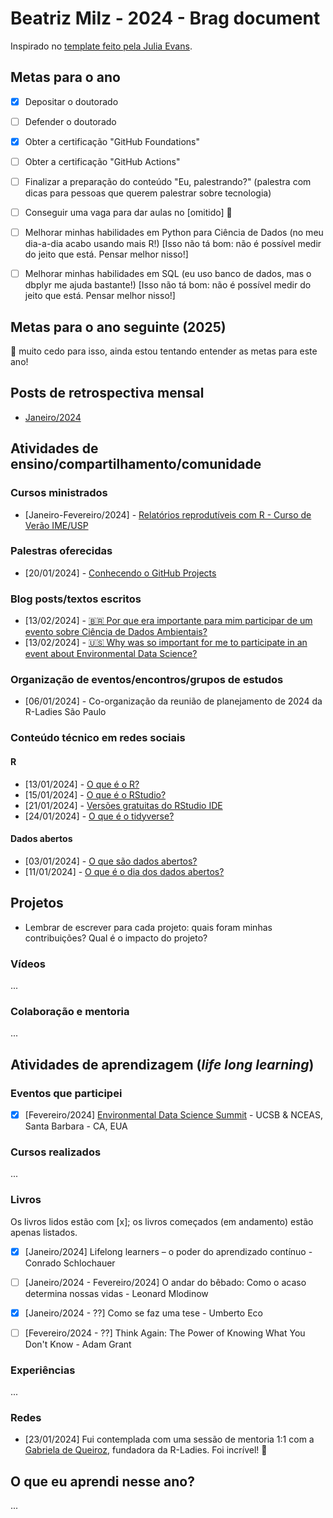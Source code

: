 # Beatriz Milz - 2024 - Brag document

Inspirado no [template feito pela Julia Evans](https://jvns.ca/blog/brag-documents/#template).

## Metas para o ano

- [x] Depositar o doutorado

- [ ] Defender o doutorado

- [x] Obter a certificação "GitHub Foundations"

- [ ] Obter a certificação "GitHub Actions"

- [ ] Finalizar a preparação do conteúdo "Eu, palestrando?" (palestra com dicas para pessoas que querem palestrar sobre tecnologia)

- [ ] Conseguir uma vaga para dar aulas no [omitido] 👀

- [ ] Melhorar minhas habilidades em Python para Ciência de Dados (no meu dia-a-dia acabo usando mais R!) [Isso não tá bom: não é possível medir do jeito que está. Pensar melhor nisso!]

- [ ] Melhorar minhas habilidades em SQL (eu uso banco de dados, mas o dbplyr me ajuda bastante!)  [Isso não tá bom: não é possível medir do jeito que está. Pensar melhor nisso!]


## Metas para o ano seguinte (2025)

👀 muito cedo para isso, ainda estou tentando entender as metas para este ano!


## Posts de retrospectiva mensal

- [Janeiro/2024](https://www.instagram.com/p/C2yVApMNNN6/)

## Atividades de ensino/compartilhamento/comunidade

### Cursos ministrados

- [Janeiro-Fevereiro/2024] - [Relatórios reprodutíveis com R - Curso de Verão IME/USP](https://beatrizmilz.github.io/2024-curso-de-verao-ime-usp-relatorios/)


### Palestras oferecidas

- [20/01/2024] - [Conhecendo o GitHub Projects](https://beamilz.com/talks/pt/2024-01-github-projects/)


### Blog posts/textos escritos

- [13/02/2024] - [🇧🇷 Por que era importante para mim participar de um evento sobre Ciência de Dados Ambientais?](https://beamilz.com/posts/2024-02-13-eds-summit-pt-1/pt/)
- [13/02/2024] - [🇺🇸 Why was so important for me to participate in an event about Environmental Data Science?](https://beamilz.com/posts/2024-02-13-eds-summit-pt-1/en/)

### Organização de eventos/encontros/grupos de estudos

- [06/01/2024] - Co-organização da reunião de planejamento de 2024 da R-Ladies São Paulo

### Conteúdo técnico em redes sociais 

#### R

- [13/01/2024] - [O que é o R?](https://www.instagram.com/p/C2DDu-MLZ4W/?img_index=1)
- [15/01/2024] - [O que é o RStudio?](https://www.instagram.com/p/C2IJPYqLjIe/?img_index=1)
- [21/01/2024] - [Versões gratuitas do RStudio IDE](https://www.instagram.com/p/C2Xh63gLWIM/?img_index=1)
- [24/01/2024] - [O que é o tidyverse?](https://www.instagram.com/p/C2fQI7FrlC2/?img_index=1)

#### Dados abertos

- [03/01/2024] - [O que são dados abertos?](https://www.instagram.com/p/C1o5RR3rsww/?img_index=1)
- [11/01/2024] - [O que é o dia dos dados abertos?](https://www.instagram.com/p/C197Ln9LEes/?img_index=1)

## Projetos

- Lembrar de escrever para cada projeto: quais foram minhas contribuições? Qual é o impacto do projeto?

### Vídeos

...

### Colaboração e mentoria

...



## Atividades de aprendizagem (*life long learning*)

### Eventos que participei

- [x] [Fevereiro/2024] [Environmental Data Science Summit](https://eds-summit.github.io/) - UCSB & NCEAS, Santa Barbara - CA, EUA

### Cursos realizados

...

### Livros 

Os livros lidos estão com [x]; os livros começados (em andamento) estão apenas listados.

- [x] [Janeiro/2024] Lifelong learners – o poder do aprendizado contínuo - Conrado Schlochauer
- [ ] [Janeiro/2024 - Fevereiro/2024] O andar do bêbado: Como o acaso determina nossas vidas - Leonard Mlodinow 
- [x] [Janeiro/2024 - ??] Como se faz uma tese -  Umberto Eco
- [ ] [Fevereiro/2024 - ??] Think Again: The Power of Knowing What You Don't Know -  Adam Grant 


### Experiências

...

### Redes

- [23/01/2024] Fui contemplada com uma sessão de mentoria 1:1 com a [Gabriela de Queiroz](https://www.linkedin.com/in/gabrieladequeiroz/), fundadora da R-Ladies. Foi incrível! 💜




## O que eu aprendi nesse ano?

...

